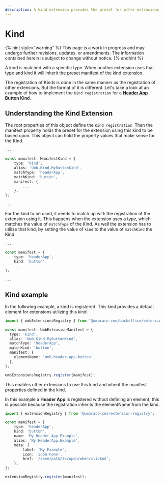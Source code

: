 ```yaml
---
description: A kind extension provides the preset for other extensions to use
---
```


# Kind

{% hint style="warning" %}
This page is a work in progress and may undergo further revisions, updates, or amendments. The information contained herein is subject to change without notice.
{% endhint %}

A kind is matched with a specific type. When another extension uses that type and kind it will inherit the preset manifest of the kind extension.

The registration of Kinds is done in the same manner as the registration of other extensions. But the format of it is different. Let's take a look at an example of how to implement the `Kind registration` for a [**Header App**](../extension-types/header-apps.md) **Button Kind**.

## Understanding the Kind Extension

The root properties of this object define the `Kind registration`. Then the manifest property holds the preset for the extension using this kind to be based upon. This object can hold the property values that make sense for the Kind.

```typescript
...

const manifest: ManifestKind = {
	type: 'kind',
	alias: 'Umb.Kind.MyButtonKind',
	matchType: 'headerApp',
	matchKind: 'button',
	manifest: {
		...
	},
};

...
```

For the kind to be used, it needs to match up with the registration of the extension using it. This happens when the extension uses a type, which matches the value of `matchType` of the Kind. As well the extension has to utilize that kind, by setting the value of `kind` to the value of `matchKind` the Kind.

```typescript
...

const manifest = {
	type: 'headerApp',
	kind: 'button',
	...
};

...
```

## Kind example

In the following example, a kind is registered. This kind provides a default element for extensions utilizing this kind.

```typescript
import { umbExtensionsRegistry } from '@umbraco-cms/backoffice/extension-registry';

const manifest: UmbExtensionManifest = {
  type: 'kind',
  alias: 'Umb.Kind.MyButtonKind',
  matchType: 'headerApp',
  matchKind: 'button',
  manifest: {
    elementName: 'umb-header-app-button',
  },
};

umbExtensionsRegistry.register(manifest);
```

This enables other extensions to use this kind and inherit the manifest properties defined in the kind.

In this example a **Header App** is registered without defining an element, this is possible because the registration inherits the elementName from the kind.

```typescript
import { extensionRegistry } from '@umbraco-cms/extension-registry';

const manifest = {
	type: 'headerApp',
	kind: 'button',
	name: 'My Header App Example',
	alias: 'My.HeaderApp.Example',
	meta: {
		label: 'My Example',
		icon: 'icon-home',
		href: '/some/path/to/open/when/clicked',
	},
};

extensionRegistry.register(manifest);
```

